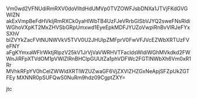 Vm0wd2VFNUdiRmRXV0doVlltdHdUMVp0TVZOWFJsbDNXa1JTVjFKdGVGWlZN
akExVmpBeFdHVkljRmRXCk0yaHlWbTB4UzFJeVRrbGlSbVJYQ2sweFNsRldi
WGhoVXpKT2MxZHVSbGRpUmxwd1EyeEpkMDFJYUZoVwpiRnBvVlRJeFYxSXhV
blZVYkZacFVtNUNWVkV5TVV0U2JHUlpZMFprV0FwVFJVcEZWbXRTUzFVeFNY
aFgKYmxaWFlrWktjRlpzV25kV1JrVjVaVWRHVTFacldsWldiWGhMVkdkd2FW
WnJiRFpXTVdOM1pVWlZlRnBHClpGUUtZa1phVDFWc2FGTlNWbXh6Vm0xR1Rr
MVhkRFpYV0hCelZWWldXRTlWZUZwaGF6VjZXVlZHZGxNeApjSFZpUkZGTFEy
MXNNR0pSUFQwS0NuRm9hdz09CgptZXY=

jtc